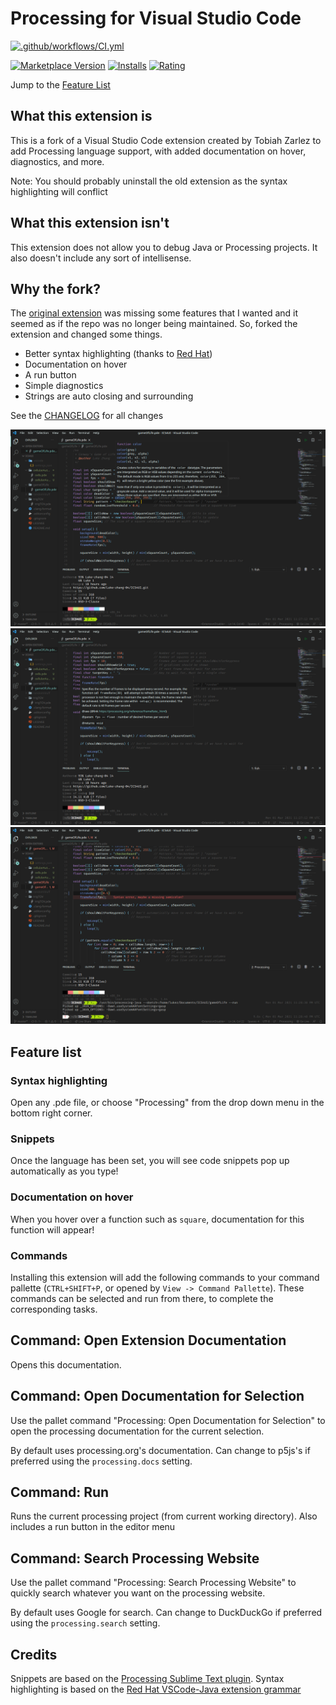 # Processing for Visual Studio Code

[![.github/workflows/CI.yml](https://img.shields.io/github/workflow/status/Luke-zhang-04/processing-vscode/Node.js%20CI?label=CI&logo=github)](https://github.com/Luke-zhang-04/processing-vscode/actions)

[![Marketplace Version](https://vsmarketplacebadge.apphb.com/version/Luke-zhang-04.processing-vscode.svg)](https://marketplace.visualstudio.com/items?itemName=Luke-zhang-04.processing-vscode)
[![Installs](https://vsmarketplacebadge.apphb.com/installs-short/Luke-zhang-04.processing-vscode.svg)](https://marketplace.visualstudio.com/items?itemName=Luke-zhang-04.processing-vscode)
[![Rating](https://vsmarketplacebadge.apphb.com/rating-star/Luke-zhang-04.processing-vscode.svg)](https://marketplace.visualstudio.com/items?itemName=Luke-zhang-04.processing-vscode)


Jump to the [Feature List](#Feature-list)


## What this extension is

This is a fork of a Visual Studio Code extension created by Tobiah Zarlez to add Processing language support, with added documentation on hover, diagnostics, and more.

Note: You should probably uninstall the old extension as the syntax highlighting will conflict

## What this extension isn't

This extension does not allow you to debug Java or Processing projects. It also doesn't include any sort of intellisense.

## Why the fork?

The [original extension](https://github.com/TobiahZ/processing-vscode) was missing some features that I wanted and it seemed as if the repo was no longer being maintained. So, forked the extension and changed some things.

- Better syntax highlighting (thanks to [Red Hat](https://github.com/redhat-developer/vscode-java/blob/master/syntaxes/java.tmLanguage.json))
- Documentation on hover
- A run button
- Simple diagnostics
- Strings are auto closing and surrounding

See the [CHANGELOG](https://github.com/Luke-zhang-04/processing-vscode/blob/main/CHANGELOG.md) for all changes

![Hover](./images/hover-1.png)
![Hover](./images/hover-2.png)
![Error](./images/error.png)

## Feature list

### Syntax highlighting

Open any .pde file, or choose "Processing" from the drop down menu in the bottom right corner.

### Snippets

Once the language has been set, you will see code snippets pop up automatically as you type!

### Documentation on hover

When you hover over a function such as `square`, documentation for this function will appear!

### Commands

Installing this extension will add the following commands to your command pallette (`CTRL+SHIFT+P`, or opened by `View -> Command Pallette`). These commands can be selected and run from there, to complete the corresponding tasks.

## Command: Open Extension Documentation

Opens this documentation.

## Command: Open Documentation for Selection

Use the pallet command "Processing: Open Documentation for Selection" to open the processing documentation for the current selection.

By default uses processing.org's documentation. Can change to p5js's if preferred using the `processing.docs` setting.

## Command: Run

Runs the current processing project (from current working directory). Also includes a run button in the editor menu

## Command: Search Processing Website

Use the pallet command "Processing: Search Processing Website" to quickly search whatever you want on the processing website.

By default uses Google for search. Can change to DuckDuckGo if preferred using the `processing.search` setting.

## Credits

Snippets are based on the [Processing Sublime Text plugin](https://github.com/b-g/processing-sublime).
Syntax highlighting is based on the [Red Hat VSCode-Java extension grammar](https://github.com/redhat-developer/vscode-java/blob/master/syntaxes/java.tmLanguage.json)


